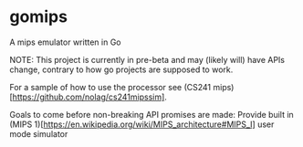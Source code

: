 # gomips
A mips emulator written in Go

NOTE: This project is currently in pre-beta and may (likely will) have APIs change, contrary to how go projects are supposed to work.

For a sample of how to use the processor see (CS241 mips)[https://github.com/nolag/cs241mipssim].

Goals to come before non-breaking API promises are made:
Provide built in (MIPS 1)[https://en.wikipedia.org/wiki/MIPS_architecture#MIPS_I] user mode simulator